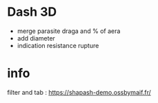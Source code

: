 

# Dash 3D
 * merge parasite draga and % of aera
 * add diameter
 *  indication resistance rupture
 

# info 
 filter and tab : https://shapash-demo.ossbymaif.fr/
